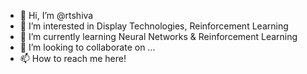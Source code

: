 - 👋 Hi, I’m @rtshiva
- 👀 I’m interested in Display Technologies, Reinforcement Learning
- 🌱 I’m currently learning Neural Networks & Reinforcement Learning 
- 💞️ I’m looking to collaborate on ...
- 📫 How to reach me here! 

<!---
rtshiva/rtshiva is a ✨ special ✨ repository because its `README.md` (this file) appears on your GitHub profile.
You can click the Preview link to take a look at your changes.
--->
